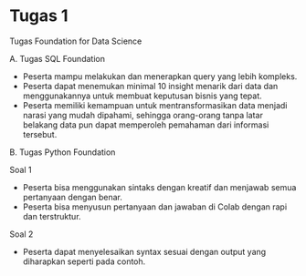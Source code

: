 # Tugas 1
Tugas Foundation for Data Science

A. Tugas SQL Foundation

- Peserta mampu melakukan dan menerapkan query yang lebih kompleks.
- Peserta dapat menemukan minimal 10 insight menarik dari data dan menggunakannya untuk membuat keputusan bisnis yang tepat.
- Peserta memiliki kemampuan untuk mentransformasikan data menjadi narasi yang mudah dipahami, sehingga orang-orang tanpa latar belakang data pun dapat memperoleh pemahaman dari informasi tersebut.

B. Tugas Python Foundation

Soal 1
- Peserta bisa menggunakan sintaks dengan kreatif dan menjawab semua pertanyaan dengan benar.
- Peserta bisa menyusun pertanyaan dan jawaban di Colab dengan rapi dan terstruktur.
  
Soal 2
- Peserta dapat menyelesaikan syntax sesuai dengan output yang diharapkan seperti pada contoh.
